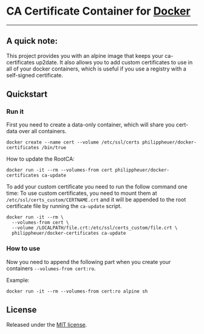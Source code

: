 # CA Certificate Container for [Docker](https://www.docker.com/)

--------

## A quick note:

This project provides you with an alpine image that keeps your ca-certificates up2date. It also allows you to add custom certificates to use in all of your docker containers, which is useful if you use a registry with a self-signed certificate.

## Quickstart

### Run it

First you need to create a data-only container, which will share you cert-data over all containers.

```
docker create --name cert --volume /etc/ssl/certs philippheuer/docker-certificates /bin/true
```

How to update the RootCA:

```
docker run -it --rm --volumes-from cert philippheuer/docker-certificates ca-update
```

To add your custom certificate you need to run the follow command one time:
To use custom certificates, you need to mount them at `/etc/ssl/certs_custom/CERTNAME.crt` and it will be appended to the root certificate file by running the `ca-update` script.
```
docker run -it --rm \
  --volumes-from cert \
  --volume /LOCALPATH/file.crt:/etc/ssl/certs_custom/file.crt \
  philippheuer/docker-certificates ca-update
```



### How to use
Now you need to append the following part when you create your containers `--volumes-from cert:ro`.

Example:
```
docker run -it --rm --volumes-from cert:ro alpine sh
```

## License

Released under the [MIT license](./LICENSE).

